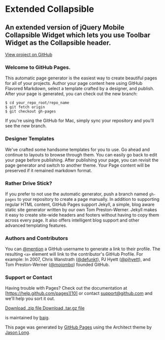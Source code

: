 # Extended Collapsible

## An extended version of jQuery Mobile Collapsible Widget which lets you use Toolbar Widget as the Collapsible header.
[View project on GitHub][0]

### [][1]Welcome to GitHub Pages.

This automatic page generator is the easiest way to create beautiful pages for all of your projects. Author your page content here using GitHub Flavored Markdown, select a template crafted by a designer, and publish. After your page is generated, you can check out the new branch:

    $ cd your_repo_root/repo_name
    $ git fetch origin
    $ git checkout gh-pages
    

If you're using the GitHub for Mac, simply sync your repository and you'll see the new branch.

### [][2]Designer Templates

We've crafted some handsome templates for you to use. Go ahead and continue to layouts to browse through them. You can easily go back to edit your page before publishing. After publishing your page, you can revisit the page generator and switch to another theme. Your Page content will be preserved if it remained markdown format.

### [][3]Rather Drive Stick?

If you prefer to not use the automatic generator, push a branch named `gh-pages` to your repository to create a page manually. In addition to supporting regular HTML content, GitHub Pages support Jekyll, a simple, blog aware static site generator written by our own Tom Preston-Werner. Jekyll makes it easy to create site-wide headers and footers without having to copy them across every page. It also offers intelligent blog support and other advanced templating features.

### [][4]Authors and Contributors

You can [@mention][5] a GitHub username to generate a link to their profile. The resulting `<a>` element will link to the contributor's GitHub Profile. For example: In 2007, Chris Wanstrath ([@defunkt][6]), PJ Hyett ([@pjhyett][7]), and Tom Preston-Werner ([@mojombo][8]) founded GitHub.

### [][9]Support or Contact

Having trouble with Pages? Check out the documentation at [https://help.github.com/pages][10] or contact [support@github.com][11] and we'll help you sort it out.

[Download
.zip file
][12]
[Download
.tar.gz file
][13]

[][0] is maintained by [baig][14].

This page was generated by [GitHub Pages][15] using the Architect theme by [Jason Long][16].


[0]: https://github.com/baig/jqm-extended-collapsible
[1]: #welcome-to-github-pages
[2]: #designer-templates
[3]: #rather-drive-stick
[4]: #authors-and-contributors
[5]: https://github.com/blog/821
[6]: https://github.com/defunkt
[7]: https://github.com/pjhyett
[8]: https://github.com/mojombo
[9]: #support-or-contact
[10]: https://help.github.com/pages
[11]: mailto:support@github.com
[12]: https://github.com/baig/jqm-extended-collapsible/zipball/master
[13]: https://github.com/baig/jqm-extended-collapsible/tarball/master
[14]: https://github.com/baig
[15]: https://pages.github.com
[16]: https://twitter.com/jasonlong